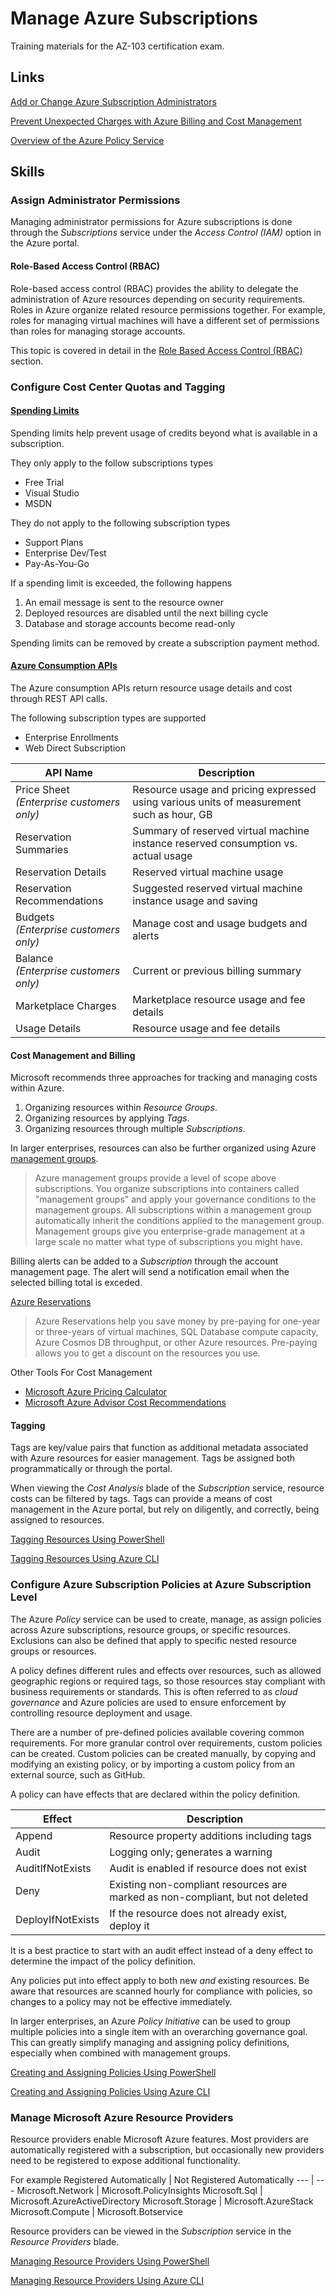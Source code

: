 # Manage Azure Subscriptions

Training materials for the AZ-103 certification exam.

## Links

[Add or Change Azure Subscription Administrators](https://docs.microsoft.com/en-us/azure/billing/billing-add-change-azure-subscription-administrator)

[Prevent Unexpected Charges with Azure Billing and Cost Management](https://docs.microsoft.com/en-us/azure/billing/billing-getting-started)

[Overview of the Azure Policy Service](https://docs.microsoft.com/en-us/azure/governance/policy/overview)

## Skills

### Assign Administrator Permissions

Managing administrator permissions for Azure subscriptions is done through the _Subscriptions_ service under the _Access Control (IAM)_ option in the Azure portal.

#### Role-Based Access Control (RBAC)

Role-based access control (RBAC) provides the ability to delegate the administration of Azure resources depending on security requirements.  Roles in Azure organize related resource permissions together.  For example, roles for managing virtual machines will have a different set of permissions than roles for managing storage accounts.

This topic is covered in detail in the [Role Based Access Control (RBAC)](../Manage%20Access%20Control) section.

### Configure Cost Center Quotas and Tagging

#### [Spending Limits](https://docs.microsoft.com/en-us/azure/billing/billing-spending-limit)

Spending limits help prevent usage of credits beyond what is available in a subscription.  

They only apply to the follow subscriptions types

- Free Trial
- Visual Studio
- MSDN

They do not apply to the following subscription types

- Support Plans
- Enterprise Dev/Test
- Pay-As-You-Go

If a spending limit is exceeded, the following happens

1. An email message is sent to the resource owner
1. Deployed resources are disabled until the next billing cycle
1. Database and storage accounts become read-only

Spending limits can be removed by create a subscription payment method.

#### [Azure Consumption APIs](https://docs.microsoft.com/en-us/azure/billing/billing-consumption-api-overview)

The Azure consumption APIs return resource usage details and cost through REST API calls.

The following subscription types are supported

- Enterprise Enrollments
- Web Direct Subscription

API Name|Description
--- | ---
Price Sheet <br/> _(Enterprise customers only)_ | Resource usage and pricing expressed using various units of measurement such as hour, GB
Reservation Summaries | Summary of reserved virtual machine instance reserved consumption vs. actual usage
Reservation Details | Reserved virtual machine usage
Reservation Recommendations | Suggested reserved virtual machine instance usage and saving
Budgets <br/> _(Enterprise customers only)_ | Manage cost and usage budgets and alerts
Balance <br/> _(Enterprise customers only)_ | Current or previous billing summary
Marketplace Charges | Marketplace resource usage and fee details
Usage Details | Resource usage and fee details

#### Cost Management and Billing

Microsoft recommends three approaches for tracking and managing costs within Azure.

1. Organizing resources within _Resource Groups_.
1. Organizing resources by applying _Tags_.
1. Organizing resources through multiple _Subscriptions_.

In larger enterprises, resources can also be further organized using Azure [management groups](https://docs.microsoft.com/en-us/azure/governance/management-groups/).

>Azure management groups provide a level of scope above subscriptions. You organize subscriptions into containers called "management groups" and apply your governance conditions to the management groups. All subscriptions within a management group automatically inherit the conditions applied to the management group. Management groups give you enterprise-grade management at a large scale no matter what type of subscriptions you might have.

Billing alerts can be added to a _Subscription_ through the account management page.  The alert will send a notification email when the selected billing total is exceded.

[Azure Reservations](https://docs.microsoft.com/en-us/azure/billing/billing-save-compute-costs-reservations)

>Azure Reservations help you save money by pre-paying for one-year or three-years of virtual machines, SQL Database compute capacity, Azure Cosmos DB throughput, or other Azure resources. Pre-paying allows you to get a discount on the resources you use.

Other Tools For Cost Management

- [Microsoft Azure Pricing Calculator](https://azure.microsoft.com/en-us/pricing/calculator/)
- [Microsoft Azure Advisor Cost Recommendations](https://docs.microsoft.com/en-us/azure/advisor/advisor-cost-recommendations)

#### Tagging

Tags are key/value pairs that function as additional metadata associated with Azure resources for easier management.  Tags be assigned both programmatically or through the portal.  

When viewing the _Cost Analysis_ blade of the _Subscription_ service, resource costs can be filtered by tags.  Tags can provide a means of cost management in the Azure portal, but rely on diligently, and correctly, being assigned to resources.

[Tagging Resources Using PowerShell](Tags/tags-powershell.md)

[Tagging Resources Using Azure CLI](Tags/tags-cli.md)

### Configure Azure Subscription Policies at Azure Subscription Level

The Azure _Policy_ service can be used to create, manage, as assign policies across Azure subscriptions, resource groups, or specific resources.  Exclusions can also be defined that apply to specific nested resource groups or resources.

A policy defines different rules and effects over resources, such as allowed geographic regions or required tags, so those resources stay compliant with business requirements or standards.  This is often referred to as _cloud governance_ and Azure policies are used to ensure enforcement by controlling resource deployment and usage.

There are a number of pre-defined policies available covering common requirements.  For more granular control over requirements, custom policies can be created.  Custom policies can be created manually, by copying and modifying an existing policy, or by importing a custom policy from an external source, such as GitHub.

A policy can have effects that are declared within the policy definition.

| Effect | Description |
| --- | --- |
| Append | Resource property additions including tags |
| Audit | Logging only; generates a warning |
| AuditIfNotExists | Audit is enabled if resource does not exist |
| Deny | Existing non-compliant resources are marked as non-compliant, but not deleted |
| DeployIfNotExists | If the resource does not already exist, deploy it |

It is a best practice to start with an audit effect instead of a deny effect to determine the impact of the policy definition.

Any policies put into effect apply to both new _and_ existing resources.  Be aware that resources are scanned hourly for compliance with policies, so changes to a policy may not be effective immediately.

In larger enterprises, an Azure _Policy Initiative_ can be used to group multiple policies into a single item with an overarching governance goal.  This can greatly simplify managing and assigning policy definitions, especially when combined with management groups.

[Creating and Assigning Policies Using PowerShell](Policies/policies-powershell.md)

[Creating and Assigning Policies Using Azure CLI](Policies/policies-cli.md)

### Manage Microsoft Azure Resource Providers

Resource providers enable Microsoft Azure features.  Most providers are automatically registered with a subscription, but occasionally new providers need to be registered to expose additional functionality.

For example
Registered Automatically | Not Registered Automatically
--- | ---
Microsoft.Network | Microsoft.PolicyInsights
Microsoft.Sql | Microsoft.AzureActiveDirectory
Microsoft.Storage | Microsoft.AzureStack
Microsoft.Compute | Microsoft.Botservice

Resource providers can be viewed in the _Subscription_ service in the _Resource Providers_ blade.

[Managing Resource Providers Using PowerShell](Providers/providers-powershell.md)

[Managing Resource Providers Using Azure CLI](Providers/providers-cli.md)
